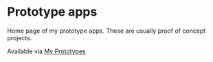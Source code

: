 # Prototype apps
Home page of my prototype apps. These are usually proof of concept projects.

Available via [My Prototypes](https://prototypes.aphoe.net/)